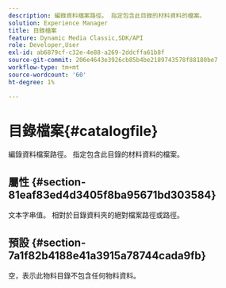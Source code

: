 ```yaml
---
description: 編錄資料檔案路徑。 指定包含此目錄的材料資料的檔案。
solution: Experience Manager
title: 目錄檔案
feature: Dynamic Media Classic,SDK/API
role: Developer,User
exl-id: ab6879cf-c32e-4e88-a269-2ddcffa61b8f
source-git-commit: 206e4643e3926cb85b4be2189743578f88180be7
workflow-type: tm+mt
source-wordcount: '60'
ht-degree: 1%

---
```


# 目錄檔案{#catalogfile}

編錄資料檔案路徑。 指定包含此目錄的材料資料的檔案。

## 屬性 {#section-81eaf83ed4d3405f8ba95671bd303584}

文本字串值。 相對於目錄資料夾的絕對檔案路徑或路徑。

## 預設 {#section-7a1f82b4188e41a3915a78744cada9fb}

空，表示此物料目錄不包含任何物料資料。
